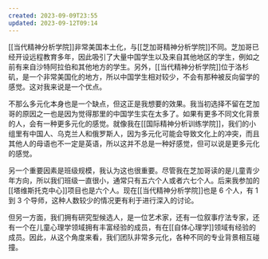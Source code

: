 ```yaml
---
created: 2023-09-09T23:55
updated: 2023-09-12T09:14
---
```

[[当代精神分析学院]]非常美国本土化，与[[芝加哥精神分析学院]]不同。芝加哥已经开设远程教育多年，因此吸引了大量中国学生以及来自其他地区的学生，例如之前有来自沙特阿拉伯和其他地方的学生。另外，[[当代精神分析学院]]位于洛杉矶，是一个非常美国化的地方，所以中国学生相对较少，不会有那种被反向留学的感觉。这对我来说是一个优点。

不那么多元化本身也是一个缺点，但这正是我想要的效果。我当初选择不留在芝加哥的原因之一也是因为觉得那里的中国学生实在太多了。如果有更多不同文化背景的人，会有一种更多元化的感觉。就像我在[[国际精神分析训练学院]]，我们的小组里有中国人、乌克兰人和俄罗斯人，因为多元化可能会导致文化上的冲突，而且其他人的母语也不一定是英语，所以这并不总是一种好感觉，但可以说是更多元化的感觉。

另一个重要因素是班级规模，我认为这也很重要。尽管我在芝加哥读的是儿童青少年方向，所以我们班级一直很小，通常只有五六个人或者六七个人。后来我参加的[[塔维斯托克中心]]项目也是六个人。现在[[当代精神分析学院]]也是 6 个人，有 1 到 3 个导师，这种人数较少的情况更有利于进行深入的讨论。

但另一方面，我们拥有研究型候选人，是一位艺术家，还有一位叙事疗法专家，还有一个在儿童心理学领域拥有丰富经验的成员，有在[[自体心理学]]领域有经验的成员。因此，从这个角度来看，我们团队非常多元化，各种不同的专业背景相互碰撞。